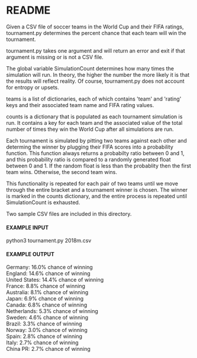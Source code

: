 # README

Given a CSV file of soccer teams in the World Cup and their FIFA ratings, tournament.py determines the percent chance that each team will win the tournament.

tournament.py takes one argument and will return an error and exit if that argument is missing or is not a CSV file.

The global variable SimulationCount determines how many times the simulation will run. In theory, the higher the number the more likely it is that the results will reflect reality. Of course, tournament.py does not account for entropy or upsets.

teams is a list of dictionaries, each of which contains 'team' and 'rating' keys and their associated team name and FIFA rating values.

counts is a dictionary that is populated as each tournament simulation is run. It contains a key for each team and the associated value of the total number of times they win the World Cup after all simulations are run.

Each tournament is simulated by pitting two teams against each other and determing the winner by plugging their FIFA scores into a probability function. This function always returns a probabilty ratio between 0 and 1, and this probability ratio is compared to a randomly generated float between 0 and 1. If the random float is less than the probablity then the first team wins. Otherwise, the second team wins.

This functionality is repeated for each pair of two teams until we move through the entire bracket and a tournament winner is chosen. The winner is marked in the counts dictionary, and the entire process is repeated until SimulationCount is exhausted.

Two sample CSV files are included in this directory.

#### EXAMPLE INPUT

python3 tournament.py 2018m.csv

#### EXAMPLE OUTPUT

Germany: 16.0% chance of winning  
England: 14.6% chance of winning  
United States: 14.4% chance of winning  
France: 8.8% chance of winning  
Australia: 8.1% chance of winning  
Japan: 6.9% chance of winning  
Canada: 6.8% chance of winning  
Netherlands: 5.3% chance of winning  
Sweden: 4.6% chance of winning  
Brazil: 3.3% chance of winning  
Norway: 3.0% chance of winning  
Spain: 2.8% chance of winning  
Italy: 2.7% chance of winning  
China PR: 2.7% chance of winning  
